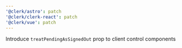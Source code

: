 ```yaml
---
'@clerk/astro': patch
'@clerk/clerk-react': patch
'@clerk/vue': patch
---
```


Introduce `treatPendingAsSignedOut` prop to client control components

